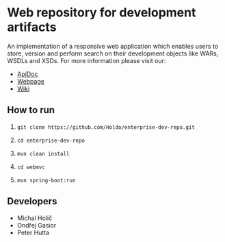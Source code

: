 Web repository for development artifacts
========================================

An implementation of a responsive web application which enables users to store, version and perform search on their development objects like WARs, WSDLs and XSDs. For more information please visit our:

* [ApiDoc](http://holdo.github.io/enterprise-dev-repo/apidocs/)
* [Webpage](http://holdo.github.io/enterprise-dev-repo/)
* [Wiki](https://github.com/Holdo/enterprise-dev-repo/wiki)

How to run
----------

1. `git clone https://github.com/Holdo/enterprise-dev-repo.git`

2. `cd enterprise-dev-repo`

3. `mvn clean install`

4. `cd webmvc`

5. `mvn spring-boot:run`

Developers
----

* Michal Holič
* Ondřej Gasior
* Peter Hutta
